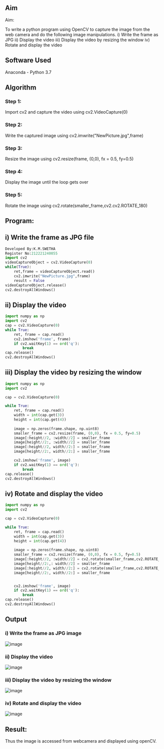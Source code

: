 ## Aim
 
Aim:
 
To write a python program using OpenCV to capture the image from the web camera and do the following image manipulations.
i) Write the frame as JPG 
ii) Display the video 
iii) Display the video by resizing the window
iv) Rotate and display the video

## Software Used
Anaconda - Python 3.7
## Algorithm
### Step 1:
Import cv2 and capture the video using cv2.VideoCapture(0)
<br>

### Step 2:
Write the captured image using cv2.imwrite("NewPicture.jpg",frame)
<br>

### Step 3:
Resize the image using cv2.resize(frame, (0,0), fx = 0.5, fy=0.5)
<br>

### Step 4:
Display the image until the loop gets over
<br>

### Step 5:
Rotate the image using cv2.rotate(smaller_frame,cv2.cv2.ROTATE_180)
<br>

## Program:

## i) Write the frame as JPG file
``` python
Developed By:K.M.SWETHA
Register No:212221240055
import cv2
videoCaptureObject = cv2.VideoCapture(0)
while(True):
    ret,frame = videoCaptureObject.read()
    cv2.imwrite("NewPicture.jpg",frame)
    result = False
videoCaptureObject.release()
cv2.destroyAllWindows()
```


## ii) Display the video
```python
import numpy as np
import cv2
cap = cv2.VideoCapture(0)
while True:
    ret, frame = cap.read()
    cv2.imshow('frame', frame)
    if cv2.waitKey(1) == ord('q'):
        break
cap.release()
cv2.destroyAllWindows()
```



## iii) Display the video by resizing the window
```python
import numpy as np
import cv2

cap = cv2.VideoCapture(0)

while True:
    ret, frame = cap.read()
    width = int(cap.get(3))
    height = int(cap.get(4))
    
    image = np.zeros(frame.shape, np.uint8)
    smaller_frame = cv2.resize(frame, (0,0), fx = 0.5, fy=0.5)
    image[:height//2, :width//2] = smaller_frame
    image[height//2:, :width//2] = smaller_frame
    image[:height//2, width//2:] = smaller_frame
    image[height//2:, width//2:] = smaller_frame

    cv2.imshow('frame', image)
    if cv2.waitKey(1) == ord('q'):
        break
cap.release()
cv2.destroyAllWindows()
```



## iv) Rotate and display the video
```python
import numpy as np
import cv2

cap = cv2.VideoCapture(0)

while True:
    ret, frame = cap.read()
    width = int(cap.get(3))
    height = int(cap.get(4))
    
    image = np.zeros(frame.shape, np.uint8)
    smaller_frame = cv2.resize(frame, (0,0), fx = 0.5, fy=0.5)
    image[:height//2, :width//2] = cv2.rotate(smaller_frame,cv2.ROTATE_180)
    image[height//2:,: width//2] = smaller_frame
    image[:height//2, width//2:] = cv2.rotate(smaller_frame,cv2.ROTATE_180)
    image[height//2:, width//2:] = smaller_frame


    cv2.imshow('frame', image)
    if cv2.waitKey(1) == ord('q'):
        break
cap.release()
cv2.destroyAllWindows()
```









## Output

### i) Write the frame as JPG image
![image](https://github.com/swethamohanraj/Image_Acqusition-_using_Web_Camera/assets/94228215/c4552c8a-ead5-41c6-937f-40c943693f54)



### ii) Display the video
![image](https://github.com/swethamohanraj/Image_Acqusition-_using_Web_Camera/assets/94228215/aa41c6e4-a04f-4e20-8961-239f2d86bd8b)


### iii) Display the video by resizing the window
![image](https://github.com/swethamohanraj/Image_Acqusition-_using_Web_Camera/assets/94228215/7d9ad409-9382-4cd1-ba3f-4b3fd675a3c4)




### iv) Rotate and display the video
![image](https://github.com/swethamohanraj/Image_Acqusition-_using_Web_Camera/assets/94228215/cc31611b-3496-4355-9d1e-384a8641e406)





## Result:
Thus the image is accessed from webcamera and displayed using openCV.
